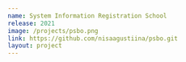 ```yaml
---
name: System Information Registration School
release: 2021
image: /projects/psbo.png
link: https://github.com/nisaagustiina/psbo.git
layout: project
---
```

